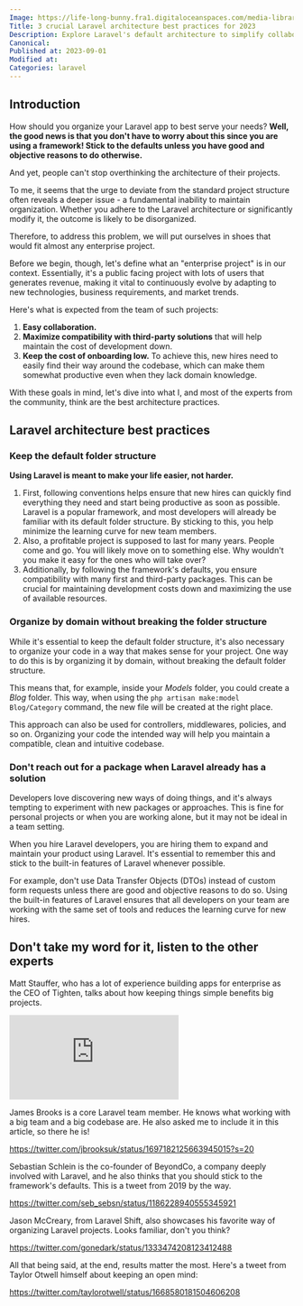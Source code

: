 ```yaml
---
Image: https://life-long-bunny.fra1.digitaloceanspaces.com/media-library/production/56/programmer_v_02_o9k1tl.jpg
Title: 3 crucial Laravel architecture best practices for 2023
Description: Explore Laravel's default architecture to simplify collaboration, compatibility, and onboarding.
Canonical: 
Published at: 2023-09-01
Modified at: 
Categories: laravel
---
```


## Introduction

How should you organize your Laravel app to best serve your needs? **Well, the good news is that you don't have to worry about this since you are using a framework! Stick to the defaults unless you have good and objective reasons to do otherwise.**

And yet, people can't stop overthinking the architecture of their projects.

To me, it seems that the urge to deviate from the standard project structure often reveals a deeper issue - a fundamental inability to maintain organization. Whether you adhere to the Laravel architecture or significantly modify it, the outcome is likely to be disorganized.

Therefore, to address this problem, we will put ourselves in shoes that would fit almost any enterprise project.

Before we begin, though, let's define what an "enterprise project" is in our context. Essentially, it's a public facing project with lots of users that generates revenue, making it vital to continuously evolve by adapting to new technologies, business requirements, and market trends.

Here's what is expected from the team of such projects:
1. **Easy collaboration.**
2. **Maximize compatibility with third-party solutions** that will help maintain the cost of development down.
3. **Keep the cost of onboarding low.** To achieve this, new hires need to easily find their way around the codebase, which can make them somewhat productive even when they lack domain knowledge.

With these goals in mind, let's dive into what I, and most of the experts from the community, think are the best architecture practices.

## Laravel architecture best practices

### Keep the default folder structure

**Using Laravel is meant to make your life easier, not harder.**

1. First, following conventions helps ensure that new hires can quickly find everything they need and start being productive as soon as possible. Laravel is a popular framework, and most developers will already be familiar with its default folder structure. By sticking to this, you help minimize the learning curve for new team members.
2. Also, a profitable project is supposed to last for many years. People come and go. You will likely move on to something else. Why wouldn't you make it easy for the ones who will take over?
3. Additionally, by following the framework's defaults, you ensure compatibility with many first and third-party packages. This can be crucial for maintaining development costs down and maximizing the use of available resources.

### Organize by domain without breaking the folder structure

While it's essential to keep the default folder structure, it's also necessary to organize your code in a way that makes sense for your project.  One way to do this is by organizing it by domain, without breaking the default folder structure.

This means that, for example, inside your *Models* folder, you could create a *Blog* folder. This way, when using the `php artisan make:model Blog/Category` command, the new file will be created at the right place.

This approach can also be used for controllers, middlewares, policies, and so on. Organizing your code the intended way will help you maintain a compatible, clean and intuitive codebase.

### Don't reach out for a package when Laravel already has a solution

Developers love discovering new ways of doing things, and it's always tempting to experiment with new packages or approaches. This is fine for personal projects or when you are working alone, but it may not be ideal in a team setting.

When you hire Laravel developers, you are hiring them to expand and maintain your product using Laravel. It's essential to remember this and stick to the built-in features of Laravel whenever possible.

For example, don't use Data Transfer Objects (DTOs) instead of custom form requests unless there are good and objective reasons to do so. Using the built-in features of Laravel ensures that all developers on your team are working with the same set of tools and reduces the learning curve for new hires.

## Don't take my word for it, listen to the other experts

Matt Stauffer, who has a lot of experience building apps for enterprise as the CEO of Tighten, talks about how keeping things simple benefits big projects.

<iframe src="https://www.youtube.com/embed/KBigS5vLwZk?si=M4tVBih9-T7YRb7N" title="YouTube video player" frameborder="0" allow="accelerometer; autoplay; clipboard-write; encrypted-media; gyroscope; picture-in-picture; web-share" allowfullscreen></iframe>

James Brooks is a core Laravel team member. He knows what working with a big team and a big codebase are. He also asked me to include it in this article, so there he is!

https://twitter.com/jbrooksuk/status/1697182125663945015?s=20

Sebastian Schlein is the co-founder of BeyondCo, a company deeply involved with Laravel, and he also thinks that you should stick to the framework's defaults. This is a tweet from 2019 by the way.

https://twitter.com/seb_sebsn/status/1186228940555345921

Jason McCreary, from Laravel Shift, also showcases his favorite way of organizing Laravel projects. Looks familiar, don't you think?

https://twitter.com/gonedark/status/1333474208123412488

All that being said, at the end, results matter the most. Here's a tweet from Taylor Otwell himself about keeping an open mind:

https://twitter.com/taylorotwell/status/1668580181504606208